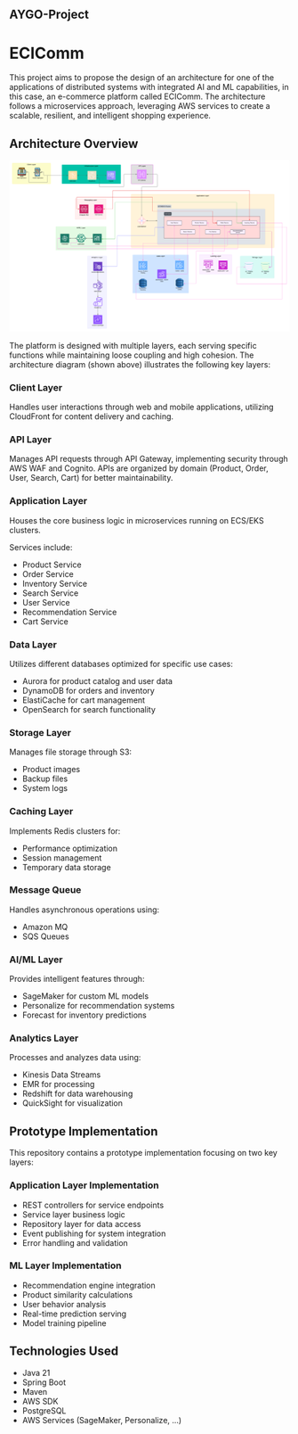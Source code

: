 ## AYGO-Project

# ECIComm

This project aims to propose the design of an architecture for one of the applications of distributed systems with integrated AI and ML capabilities, in this case, an e-commerce platform called ECIComm. The architecture follows a microservices approach, leveraging AWS services to create a scalable, resilient, and intelligent shopping experience.

## Architecture Overview

![alt text](imgs/arqui.png)

The platform is designed with multiple layers, each serving specific functions while maintaining loose coupling and high cohesion. The architecture diagram (shown above) illustrates the following key layers:

### Client Layer

Handles user interactions through web and mobile applications, utilizing CloudFront for content delivery and caching.

### API Layer

Manages API requests through API Gateway, implementing security through AWS WAF and Cognito. APIs are organized by domain (Product, Order, User, Search, Cart) for better maintainability.

### Application Layer
Houses the core business logic in microservices running on ECS/EKS clusters.

Services include:

- Product Service
- Order Service
- Inventory Service
- Search Service
- User Service
- Recommendation Service
- Cart Service

### Data Layer
Utilizes different databases optimized for specific use cases:

- Aurora for product catalog and user data
- DynamoDB for orders and inventory
- ElastiCache for cart management
- OpenSearch for search functionality

### Storage Layer

Manages file storage through S3:

- Product images
- Backup files
- System logs

### Caching Layer

Implements Redis clusters for:

- Performance optimization
- Session management
- Temporary data storage

### Message Queue
Handles asynchronous operations using:

- Amazon MQ
- SQS Queues

### AI/ML Layer
Provides intelligent features through:

- SageMaker for custom ML models
- Personalize for recommendation systems
- Forecast for inventory predictions

### Analytics Layer

Processes and analyzes data using:

- Kinesis Data Streams
- EMR for processing
- Redshift for data warehousing
- QuickSight for visualization

## Prototype Implementation

This repository contains a prototype implementation focusing on two key layers:

### Application Layer Implementation

- REST controllers for service endpoints
- Service layer business logic
- Repository layer for data access
- Event publishing for system integration
- Error handling and validation

### ML Layer Implementation

- Recommendation engine integration
- Product similarity calculations
- User behavior analysis
- Real-time prediction serving
- Model training pipeline

## Technologies Used

- Java 21
- Spring Boot
- Maven
- AWS SDK
- PostgreSQL
- AWS Services (SageMaker, Personalize, ...)
